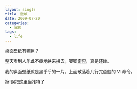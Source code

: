 ```yaml
---
layout: single
title: 壁纸
date: 2009-07-20
categories:
  - 日志
tags:
  - life
---
```


桌面壁纸有嘛用？

整天看到人乐此不疲地换来换去，唧唧歪歪，真是还躁。

我的桌面壁纸就是黑乎乎的一片，上面散落着几行咒语般的 VI 命令。

擦!误把这里当推特了
